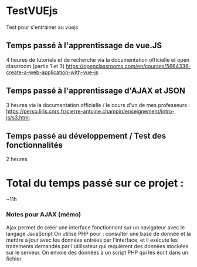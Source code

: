 # TestVUEjs
Test pour s'entrainer au vuejs

## Temps passé à l'apprentissage de vue.JS
4 heures de tutoriels et de recherche via la documentation officielle et open classroom (partie 1 et 3)
https://openclassrooms.com/en/courses/5664336-create-a-web-application-with-vue-js

## Temps passé à l'apprentissage d'AJAX et JSON
3 heures via la documentation officielle / le cours d'un de mes professeurs : 
https://perso.liris.cnrs.fr/pierre-antoine.champin/enseignement/intro-js/s3.html

## Temps passé au développement / Test des fonctionnalités
2 heures

# Total du temps passé sur ce projet :
~11h

### Notes pour AJAX (mémo)
Ajax permet de créer une interface fonctionnant sur un navigateur avec le langage JavaScript
On utilise PHP pour : consulter une base de donnée et la metttre à jour avec les données entrées par l'interface, et il exécute les traitements demandés par l'utilisateur qui requièrent des données stockées sur le serveur.
On envoie des données à un script PHP qui les écrit dans un fichier 